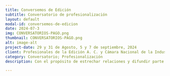 ```yaml
---
title: Conversemos de Edición
subtitle: Conversatorio de profesionalización
layout: default
modal-id: conversemos-de-edicion
date: 2024-07-3
img: CONVERSATORIOS-PAGO.png
thumbnail: CONVERSATORIOS-PAGO.png
alt: image-alt
project-date: 29 y 31 de Agosto, 5 y 7 de septiembre, 2024
client: Profesionales de la Edición A. C. y Cámara Nacional de la Industria Editorial
category: Conversatorio; Profesionalización
description: Con el propósito de estrechar relaciones y difundir parte de nuestro quehacer editorial, la Asociación Mexicana de Profesionales de la Edición, AC (PEAC) y la Cámara Nacional de la Industria Editorial Mexicana (Caniem) organizamos una serie de cuatro conversatorios virtuales titulados Conversemos de edición <br/> <a href="https://peac.mx/conversemos-de-edicion/"><img src="img/portfolio/CONVERSATORIOS-PAGO.png" class="img-responsive img-centered" alt=""></a>.

---
```

